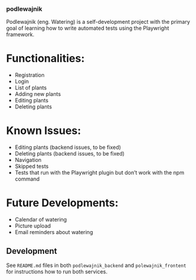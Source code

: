 ### podlewajnik

Podlewajnik (eng. Watering) is a self-development project with the primary goal of learning how to write automated tests using the Playwright framework. 

# Functionalities:
- Registration
- Login
- List of plants
- Adding new plants
- Editing plants
- Deleting plants

# Known Issues:
- Editing plants (backend issues, to be fixed)
- Deleting plants (backend issues, to be fixed)
- Navigation
- Skipped tests
- Tests that run with the Playwright plugin but don’t work with the npm command

# Future Developments:
- Calendar of watering
- Picture upload
- Email reminders about watering


## Development

See `README.md` files in both `podlewajnik_backend` and `polewajnik_frontent` for instructions how to run both services.

